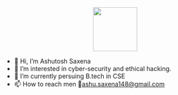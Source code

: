  <div id="header" align="right">
   <a href="https://komarev.com/ghpvc/?username=a5h-u">
   <img src="https://komarev.com/ghpvc/?username=a5h-u&style=flat-square&color=blue" alt=""/>
   </a>  
 </div>
 <div id="header" align="center">
 <img src="https://media.giphy.com/media/M9gbBd9nbDrOTu1Mqx/giphy.gif" width="100"/>
 </div>
                                                          
                                                             
- 👋 Hi, I’m Ashutosh Saxena
- 👀 I’m interested in cyber-security and ethical hacking.
- 🌱 I’m currently persuing B.tech in CSE
- 📫 How to reach men 📧ashu.saxena148@gmail.com
                                                             


